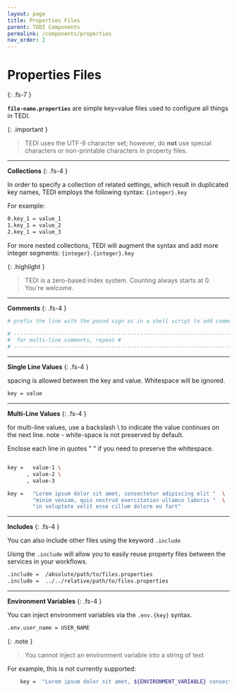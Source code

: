 ```yaml
---
layout: page
title: Properties Files
parent: TEDI Components
permalink: /components/properties
nav_order: 2
---
```


# Properties Files
{: .fs-7 }

**`file-name.properties`** are simple key=value files used to configure all things in TEDI.

{: .important }
>
> TEDI uses the UTF-8 character set; however, do **not** use special characters or non-printable characters in property files.


---

**Collections**
{: .fs-4 }

In order to specify a collection of related settings, which result in duplicated key names, TEDI employs the following syntax: `{integer}.key`

For example:

```sh
0.key_1 = value_1
1.key_1 = value_2
2.key_1 = value_3
```

For more nested collections, TEDI will augment the syntax and add more integer segments: `{integer}.{integer}.key`

{: .highlight }
> TEDI is a zero-based index system. Counting always starts at 0. You're welcome.

---

**Comments**
{: .fs-4 }

```sh
# prefix the line with the pound sign as in a shell script to add comments

# ----------------------------------------------------------------------
#  for multi-line comments, repeat #
# ----------------------------------------------------------------------
```

---

**Single Line Values**
{: .fs-4 }

spacing is allowed between the key and value. Whitespace will be ignored.

```sh
key = value
```

---

**Multi-Line Values**
{: .fs-4 }

for multi-line values, use a backslash \ to indicate the value continues on the next line.
note - white-space is not preserved by default.

Enclose each line in quotes " " if you need to preserve the whitespace.

```sh

key =   value-1 \
      , value-2 \
      , value-3

key =   "Lorem ipsum dolor sit amet, consectetur adipiscing elit "  \
        "minim veniam, quis nostrud exercitation ullamco laboris "  \
        "in voluptate velit esse cillum dolore eu fart"
```

---

**Includes**
{: .fs-4 }

You can also include other files using the keyword `.include`

Using the `.include` will allow you to easily reuse property files between the services in your workflows.

```sh
.include =  /absolute/path/to/files.properties
.include =  ../../relative/path/to/files.properties
```

---

**Environment Variables**
{: .fs-4 }

You can inject environment variables via the `.env.{key}` syntax.
```sh
.env.user_name = USER_NAME
```

{: .note }
>
> You cannot inject an environment variable into a string of text

For example, this is not currently supported:

```sh
    key =  "Lorem ipsum dolor sit amet, ${ENVIRONMENT_VARIABLE} consectetur adipiscing elit "
```
